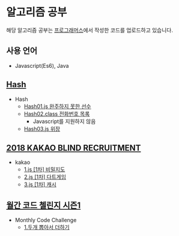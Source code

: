 # 알고리즘 공부
해당 알고리즘 공부는 [프로그래머스](https://programmers.co.kr)에서 작성한 코드를 업로드하고 있습니다.

## 사용 언어
 * Javascript(Es6), Java

## [Hash](https://programmers.co.kr/learn/courses/30/parts/12077)
* Hash
  * [Hash01.js 완주하지 못한 선수](https://programmers.co.kr/learn/courses/30/lessons/42576)
  * [Hash02.class 전화번호 목록](https://programmers.co.kr/learn/courses/30/lessons/42577)
    * Javascript를 지원하지 않음
  * [Hash03.js 위장](https://programmers.co.kr/learn/courses/30/lessons/42578)

## [2018 KAKAO BLIND RECRUITMENT](https://programmers.co.kr/learn/challenges?tab=all_challenges)
* kakao  
  * [1.js [1차] 비밀지도](https://programmers.co.kr/learn/courses/30/lessons/17681)
  * [2.js [1차] 다트게임](https://programmers.co.kr/learn/courses/30/lessons/17682)
  * [3.js [1차] 캐시](https://programmers.co.kr/learn/courses/30/lessons/17680) 

## [월간 코드 첼린지 시즌1](https://programmers.co.kr/learn/challenges)
* Monthly Code Challenge
  * [1.두개 뽑아서 더하기](https://programmers.co.kr/learn/courses/30/lessons/68644)
